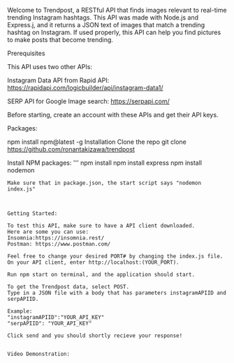 Welcome to Trendpost, a RESTful API that finds images relevant to real-time trending Instagram hashtags. This API was made with Node.js and Express.j, and it returns a JSON text of images that match a trending hashtag on Instagram. If used properly, this API can help you find pictures to make posts that become trending. 


Prerequisites

This API uses two other APIs: 

Instagram Data API from Rapid API: https://rapidapi.com/logicbuilder/api/instagram-data1/

SERP API for Google Image search: https://serpapi.com/


Before starting, create an account with these APIs and get their API keys. 

Packages:

npm install npm@latest -g
Installation
Clone the repo
git clone https://github.com/ronantakizawa/trendpost

Install NPM packages:
'''
npm install
npm install express
npm install nodemon
```
Make sure that in package.json, the start script says "nodemon index.js"



Getting Started:

To test this API, make sure to have a API client downloaded. 
Here are some you can use:
Insomnia:https://insomnia.rest/
Postman: https://www.postman.com/

Feel free to change your desired PORT# by changing the index.js file. 
On your API client, enter http://localhost:(YOUR_PORT). 

Run npm start on terminal, and the application should start.

To get the Trendpost data, select POST. 
Type in a JSON file with a body that has parameters instagramAPIID and serpAPIID.

Example:
"instagramAPIID":"YOUR_API_KEY"
"serpAPIID": "YOUR_API_KEY"

Click send and you should shortly recieve your response!


Video Demonstration:

